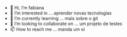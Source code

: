 - 👋 Hi, I’m fabiana
- 👀 I’m interested in ... aprender novas tecnologias
- 🌱 I’m currently learning ... mais sobre o git
- 💞️ I’m looking to collaborate on ... um projeto de testes    
- 📫 How to reach me ... manda um oi

<!---
fabi35/fabi35 is a ✨ special ✨ repository because its `README.md` (this file) appears on your GitHub profile.
You can click the Preview link to take a look at your changes.
--->
